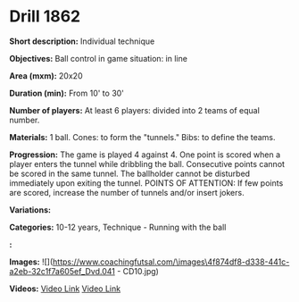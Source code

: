 # Drill 1862

**Short description:**
Individual technique

**Objectives:**
Ball control in game situation: in line

**Area (mxm):**
20x20

**Duration (min):**
From 10' to 30'

**Number of players:**
At least 6 players: divided into 2 teams of equal number.

**Materials:**
1 ball. Cones: to form the "tunnels." Bibs: to define the teams.

**Progression:**
The game is played 4 against 4. One point is scored when a player enters the tunnel while dribbling the ball. Consecutive points cannot be scored in the same tunnel. The ballholder cannot be disturbed immediately upon exiting the tunnel. POINTS OF ATTENTION: If few points are scored, increase the number of tunnels and/or insert jokers.

**Variations:**


**Categories:**
10-12 years, Technique - Running with the ball

**:**


**Images:**
![](https://www.coachingfutsal.com/\images\4f874df8-d338-441c-a2eb-32c1f7a605ef_Dvd.041 - CD10.jpg)

**Videos:**
[Video Link](https://www.youtube.com/embed/iFbTdrAIkIM)
[Video Link](https://www.youtube.com/embed/NKU6iqL_7jA)


